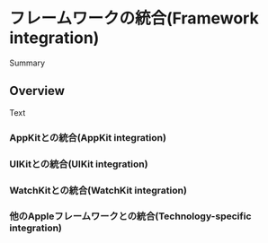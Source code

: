 # フレームワークの統合(Framework integration)

<!--@START_MENU_TOKEN@-->Summary<!--@END_MENU_TOKEN@-->

## Overview

<!--@START_MENU_TOKEN@-->Text<!--@END_MENU_TOKEN@-->

### AppKitとの統合(AppKit integration)

### UIKitとの統合(UIKit integration)

### WatchKitとの統合(WatchKit integration)

### 他のAppleフレームワークとの統合(Technology-specific integration)
